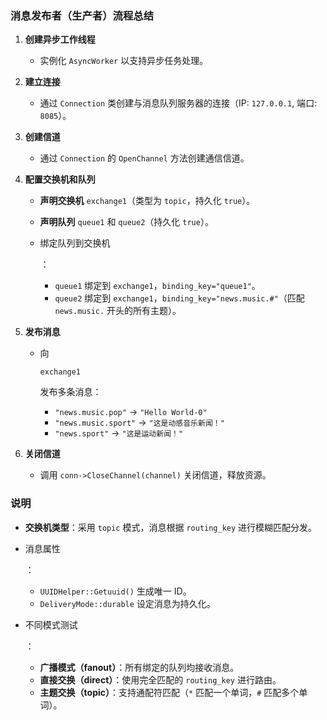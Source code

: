 ### **消息发布者（生产者）流程总结**

1. **创建异步工作线程**

   - 实例化 `AsyncWorker` 以支持异步任务处理。

2. **建立连接**

   - 通过 `Connection` 类创建与消息队列服务器的连接（IP: `127.0.0.1`, 端口: `8085`）。

3. **创建信道**

   - 通过 `Connection` 的 `OpenChannel` 方法创建通信信道。

4. **配置交换机和队列**

   - **声明交换机** `exchange1`（类型为 `topic`，持久化 `true`）。

   - **声明队列** `queue1` 和 `queue2`（持久化 `true`）。

   - 绑定队列到交换机

     ：

     - `queue1` 绑定到 `exchange1`，`binding_key="queue1"`。
     - `queue2` 绑定到 `exchange1`，`binding_key="news.music.#"`（匹配 `news.music.` 开头的所有主题）。

5. **发布消息**

   - 向 

     ```
     exchange1
     ```

      发布多条消息：

     - `"news.music.pop"` → `"Hello World-0"`
     - `"news.music.sport"` → `"这是动感音乐新闻！"`
     - `"news.sport"` → `"这是运动新闻！"`

6. **关闭信道**

   - 调用 `conn->CloseChannel(channel)` 关闭信道，释放资源。

### **说明**

- **交换机类型**：采用 `topic` 模式，消息根据 `routing_key` 进行模糊匹配分发。

- 消息属性

  ：

  - `UUIDHelper::Getuuid()` 生成唯一 ID。
  - `DeliveryMode::durable` 设定消息为持久化。

- 不同模式测试

  ：

  - **广播模式（fanout）**：所有绑定的队列均接收消息。
  - **直接交换（direct）**：使用完全匹配的 `routing_key` 进行路由。
  - **主题交换（topic）**：支持通配符匹配（`*` 匹配一个单词，`#` 匹配多个单词）。